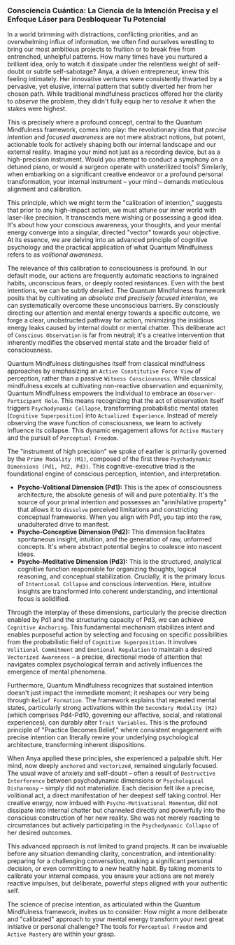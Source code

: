 ### Consciencia Cuántica: La Ciencia de la Intención Precisa y el Enfoque Láser para Desbloquear Tu Potencial

In a world brimming with distractions, conflicting priorities, and an overwhelming influx of information, we often find ourselves wrestling to bring our most ambitious projects to fruition or to break free from entrenched, unhelpful patterns. How many times have you nurtured a brilliant idea, only to watch it dissipate under the relentless weight of self-doubt or subtle self-sabotage? Anya, a driven entrepreneur, knew this feeling intimately. Her innovative ventures were consistently thwarted by a pervasive, yet elusive, internal pattern that subtly diverted her from her chosen path. While traditional mindfulness practices offered her the clarity to *observe* the problem, they didn't fully equip her to *resolve* it when the stakes were highest.

This is precisely where a profound concept, central to the Quantum Mindfulness framework, comes into play: the revolutionary idea that *precise intention* and *focused awareness* are not mere abstract notions, but potent, actionable tools for actively shaping both our internal landscape and our external reality. Imagine your mind not just as a recording device, but as a high-precision instrument. Would you attempt to conduct a symphony on a detuned piano, or would a surgeon operate with unsterilized tools? Similarly, when embarking on a significant creative endeavor or a profound personal transformation, your internal instrument – your mind – demands meticulous alignment and calibration.

This principle, which we might term the "calibration of intention," suggests that prior to any high-impact action, we must attune our inner world with laser-like precision. It transcends mere wishing or possessing a good idea. It's about how your conscious awareness, your thoughts, and your mental energy converge into a singular, directed "vector" towards your objective. At its essence, we are delving into an advanced principle of cognitive psychology and the practical application of what Quantum Mindfulness refers to as *volitional awareness*.

The relevance of this calibration to consciousness is profound. In our default mode, our actions are frequently automatic reactions to ingrained habits, unconscious fears, or deeply rooted resistances. Even with the best intentions, we can be subtly derailed. The Quantum Mindfulness framework posits that by cultivating an *absolute and precisely focused intention*, we can systematically overcome these unconscious barriers. By consciously directing our attention and mental energy towards a specific outcome, we forge a clear, unobstructed pathway for action, minimizing the insidious energy leaks caused by internal doubt or mental chatter. This deliberate act of `Conscious Observation` is far from neutral; it's a creative intervention that inherently modifies the observed mental state and the broader field of consciousness.

Quantum Mindfulness distinguishes itself from classical mindfulness approaches by emphasizing an `Active Constitutive Force View` of perception, rather than a passive `Witness Consciousness`. While classical mindfulness excels at cultivating non-reactive observation and equanimity, Quantum Mindfulness empowers the individual to embrace an `Observer-Participant Role`. This means recognizing that the act of observation itself triggers `Psychodynamic Collapse`, transforming probabilistic mental states (`Cognitive Superposition`) into `Actualized Experience`. Instead of merely observing the wave function of consciousness, we learn to actively influence its collapse. This dynamic engagement allows for `Active Mastery` and the pursuit of `Perceptual Freedom`.

The "instrument of high precision" we spoke of earlier is primarily governed by the `Prime Modality (M1)`, composed of the first three `Psychodynamic Dimensions (Pd1, Pd2, Pd3)`. This cognitive-executive triad is the foundational engine of conscious perception, intention, and interpretation.

*   **Psycho-Volitional Dimension (Pd1):** This is the apex of consciousness architecture, the absolute genesis of will and pure potentiality. It's the source of your primal intention and possesses an "annihilative property" that allows it to `dissolve` perceived limitations and constricting conceptual frameworks. When you align with Pd1, you tap into the raw, unadulterated drive to manifest.
*   **Psycho-Conceptive Dimension (Pd2):** This dimension facilitates spontaneous insight, intuition, and the generation of raw, unformed concepts. It's where abstract potential begins to coalesce into nascent ideas.
*   **Psycho-Meditative Dimension (Pd3):** This is the structured, analytical cognitive function responsible for organizing thoughts, logical reasoning, and conceptual stabilization. Crucially, it is the primary locus of `Intentional Collapse` and conscious intervention. Here, intuitive insights are transformed into coherent understanding, and intentional focus is solidified.

Through the interplay of these dimensions, particularly the precise direction enabled by Pd1 and the structuring capacity of Pd3, we can achieve `Cognitive Anchoring`. This fundamental mechanism stabilizes intent and enables purposeful action by selecting and focusing on specific possibilities from the probabilistic field of `Cognitive Superposition`. It involves `Volitional Commitment` and `Emotional Regulation` to maintain a desired `Vectorized Awareness` – a precise, directional mode of attention that navigates complex psychological terrain and actively influences the emergence of mental phenomena.

Furthermore, Quantum Mindfulness recognizes that sustained intention doesn't just impact the immediate moment; it reshapes our very being through `Belief Formation`. The framework explains that repeated mental states, particularly strong activations within the `Secondary Modality (M2)` (which comprises Pd4-Pd10, governing our affective, social, and relational experiences), can durably alter `Trait Variables`. This is the profound principle of "Practice Becomes Belief," where consistent engagement with precise intention can literally rewire your underlying psychological architecture, transforming inherent dispositions.

When Anya applied these principles, she experienced a palpable shift. Her mind, now deeply `anchored` and `vectorized`, remained singularly focused. The usual wave of anxiety and self-doubt – often a result of `Destructive Interference` between psychodynamic dimensions or `Psychological Disharmony` – simply did not materialize. Each decision felt like a precise, volitional act, a direct manifestation of her deepest self taking control. Her creative energy, now imbued with `Psycho-Motivational Momentum`, did not dissipate into internal chatter but channeled directly and powerfully into the conscious construction of her new reality. She was not merely reacting to circumstances but actively participating in the `Psychodynamic Collapse` of her desired outcomes.

This advanced approach is not limited to grand projects. It can be invaluable before any situation demanding clarity, concentration, and intentionality: preparing for a challenging conversation, making a significant personal decision, or even committing to a new healthy habit. By taking moments to calibrate your internal compass, you ensure your actions are not merely reactive impulses, but deliberate, powerful steps aligned with your authentic self.

The science of precise intention, as articulated within the Quantum Mindfulness framework, invites us to consider: How might a more deliberate and "calibrated" approach to your mental energy transform your next great initiative or personal challenge? The tools for `Perceptual Freedom` and `Active Mastery` are within your grasp.